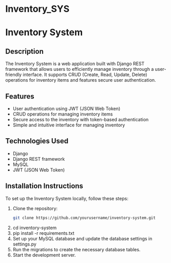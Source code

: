 # Inventory_SYS

# Inventory System

## Description
The Inventory System is a web application built with Django REST framework that allows users to efficiently manage inventory through a user-friendly interface. It supports CRUD (Create, Read, Update, Delete) operations for inventory items and features secure user authentication.

## Features
- User authentication using JWT (JSON Web Token)
- CRUD operations for managing inventory items
- Secure access to the inventory with token-based authentication
- Simple and intuitive interface for managing inventory

## Technologies Used
- Django
- Django REST framework
- MySQL
- JWT (JSON Web Token)

## Installation Instructions
To set up the Inventory System locally, follow these steps:

1. Clone the repository:
   ```bash
   git clone https://github.com/yourusername/inventory-system.git
2. cd inventory-system
3. pip install -r requirements.txt
4. Set up your MySQL database and update the database settings in settings.py
5. Run the migrations to create the necessary database tables.
6. Start the development server.

